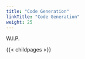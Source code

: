 ```yaml
---
title: "Code Generation"
linkTitle: "Code Generation"
weight: 25
---
```


W.I.P.

{{< childpages >}}
